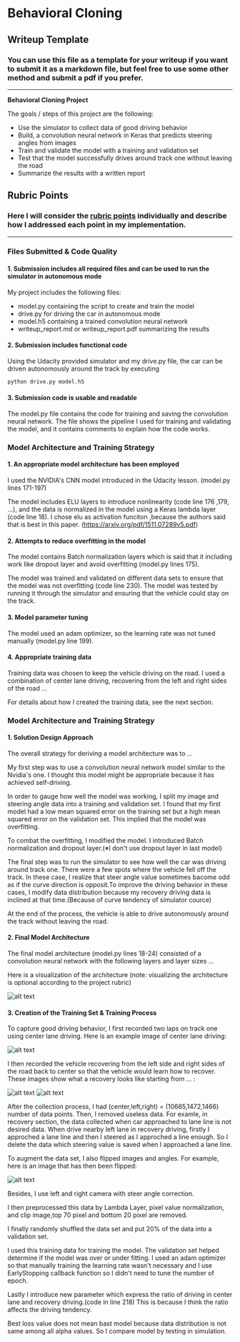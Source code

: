 # **Behavioral Cloning** 

## Writeup Template

### You can use this file as a template for your writeup if you want to submit it as a markdown file, but feel free to use some other method and submit a pdf if you prefer.

---

**Behavioral Cloning Project**

The goals / steps of this project are the following:
* Use the simulator to collect data of good driving behavior
* Build, a convolution neural network in Keras that predicts steering angles from images
* Train and validate the model with a training and validation set
* Test that the model successfully drives around track one without leaving the road
* Summarize the results with a written report


[//]: # (Image References)

[image1]: ./model.png "Model Visualization"
[image2]: ./center.jpg "Driving in center lane Image"
[image3]: ./left.jpg "Recovery Image"
[image4]: ./right.jpg "Recovery Image"
[image5]: ./flip.png "Flip Image"

## Rubric Points
### Here I will consider the [rubric points](https://review.udacity.com/#!/rubrics/432/view) individually and describe how I addressed each point in my implementation.  

---
### Files Submitted & Code Quality

#### 1. Submission includes all required files and can be used to run the simulator in autonomous mode

My project includes the following files:
* model.py containing the script to create and train the model
* drive.py for driving the car in autonomous mode
* model.h5 containing a trained convolution neural network 
* writeup_report.md or writeup_report.pdf summarizing the results

#### 2. Submission includes functional code
Using the Udacity provided simulator and my drive.py file, the car can be driven autonomously around the track by executing 
```sh
python drive.py model.h5
```

#### 3. Submission code is usable and readable

The model.py file contains the code for training and saving the convolution neural network. The file shows the pipeline I used for training and validating the model, and it contains comments to explain how the code works.

### Model Architecture and Training Strategy

#### 1. An appropriate model architecture has been employed

I used the NVIDIA's CNN model introduced in the Udacity lesson. (model.py lines 171-197) 

The model includes ELU layers to introduce nonlinearity (code line 176 ,179, ...), and the data is normalized in the model using a Keras lambda layer (code line 18). 
I chose elu as activation funciton ,because the authors said that is best in this paper. (https://arxiv.org/pdf/1511.07289v5.pdf)

#### 2. Attempts to reduce overfitting in the model

The model contains Batch normalization layers which is said that it including work like dropout layer and avoid overfitting (model.py lines 175). 

The model was trained and validated on different data sets to ensure that the model was not overfitting (code line 230). The model was tested by running it through the simulator and ensuring that the vehicle could stay on the track.

#### 3. Model parameter tuning

The model used an adam optimizer, so the learning rate was not tuned manually (model.py line 199).

#### 4. Appropriate training data

Training data was chosen to keep the vehicle driving on the road. I used a combination of center lane driving, recovering from the left and right sides of the road ... 

For details about how I created the training data, see the next section. 

### Model Architecture and Training Strategy

#### 1. Solution Design Approach

The overall strategy for deriving a model architecture was to ...

My first step was to use a convolution neural network model similar to the Nvidia's one. I thought this model might be appropriate because it has achieved self-driving.

In order to gauge how well the model was working, I split my image and steering angle data into a training and validation set. I found that my first model had a low mean squared error on the training set but a high mean squared error on the validation set. This implied that the model was overfitting. 

To combat the overfitting, I modified the model.
I introduced Batch normalization and dropout layer.(※I don't use dropout layer in last model)

The final step was to run the simulator to see how well the car was driving around track one. There were a few spots where the vehicle fell off the track. In these case, I realize that steer angle value sometimes bacome odd as if the curve direction is opposit.To improve the driving behavior in these cases, I modify data distribution because my recovery driving data is inclined at that time.(Because of curve tendency of simulator cource)

At the end of the process, the vehicle is able to drive autonomously around the track without leaving the road.

#### 2. Final Model Architecture

The final model architecture (model.py lines 18-24) consisted of a convolution neural network with the following layers and layer sizes ...

Here is a visualization of the architecture (note: visualizing the architecture is optional according to the project rubric)

![alt text][image1]

#### 3. Creation of the Training Set & Training Process

To capture good driving behavior, I first recorded two laps on track one using center lane driving. Here is an example image of center lane driving:

![alt text][image2]

I then recorded the vehicle recovering from the left side and right sides of the road back to center so that the vehicle would learn how to recover. These images show what a recovery looks like starting from ... :

![alt text][image3]
![alt text][image4]

After the collection process, I had (center,left,right) = (10665,1472,1466) number of data points. 
Then, I removed useless data.
For examle, in recovery section, the data collected when car approached to lane line is not desired data.
When drive nearby left lane in recovery driving, firstly I approched a lane line and then I steered as I approched a line enough. So I delete the data which steering value is saved when I approached a lane line.

To augment the data set, I also flipped images and angles.
 For example, here is an image that has then been flipped:

![alt text][image5]

Besides, I use left and right camera with steer angle correction.

I then preprocessed this data by Lambda Layer, pixel value normalization, and clip image,top 70 pixel and bottom 20 pixel are removed.

I finally randomly shuffled the data set and put 20% of the data into a validation set. 

I used this training data for training the model. The validation set helped determine if the model was over or under fitting. I used an adam optimizer so that manually training the learning rate wasn't necessary and I use EarlyStopping callback function so I didn't need to tune the number of epoch.  

Lastly I introduce new parameter which express the ratio of driving in center lane and recovery driving.(code in line 218)
This is because I think the ratio affects the driving tendency.

Best loss value does not mean bast model because data distribution is not same among all alpha values.
So I compare model by testing in simulation.